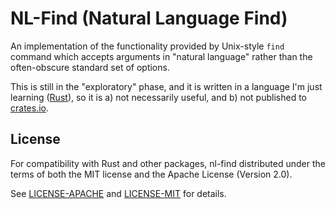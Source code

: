 # NL-Find (Natural Language Find)

An implementation of the functionality provided by Unix-style `find` command which
accepts arguments in "natural language" rather than the often-obscure standard set
of options.

This is still in the "exploratory" phase, and it is written in a language I'm just
learning ([Rust](https://rust-lang.org)), so it is a) not necessarily useful, and b)
not published to [crates.io](https://crates.io).

## License

For compatibility with Rust and other packages, nl-find distributed under the terms of
both the MIT license and the Apache License (Version 2.0).

See [LICENSE-APACHE](LICENSE-APACHE.txt) and [LICENSE-MIT](LICENSE-MIT.txt) for details.
